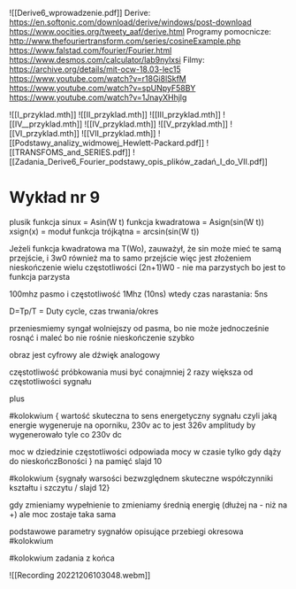 
![[Derive6_wprowadzenie.pdf]]
Derive:
https://en.softonic.com/download/derive/windows/post-download
https://www.oocities.org/tweety_aaf/derive.html
Programy pomocnicze:
http://www.thefouriertransform.com/series/cosineExample.php
https://www.falstad.com/fourier/Fourier.html
https://www.desmos.com/calculator/lab9nylxsi
Filmy:
https://archive.org/details/mit-ocw-18.03-lec15
https://www.youtube.com/watch?v=r18Gi8lSkfM
https://www.youtube.com/watch?v=spUNpyF58BY
https://www.youtube.com/watch?v=1JnayXHhjlg

![[I_przyklad.mth]]
![[II_przyklad.mth]]
![[III_przyklad.mth]]
![[IV__przyklad.mth]]
![[IV_przyklad.mth]]
![[V_przyklad.mth]]
![[VI_przyklad.mth]]
![[VII_przyklad.mth]]
![[Podstawy_analizy_widmowej_Hewlett-Packard.pdf]]
![[TRANSFOMS_and_SERIES.pdf]]
![[Zadania_Derive6_Fourier_podstawy_opis_plików_zadań_I_do_VII.pdf]]

# Wykład nr 9


plusik
funkcja sinux = Asin(W t)
funkcja kwadratowa = Asign(sin(W t))
xsign(x) = moduł
funkcja trójkątna = arcsin(sin(W t))

Jeżeli funkcja kwadratowa ma T(Wo), zauważył, że sin może mieć te samą przejście, i 3w0 również ma to samo przejście więc jest złożeniem nieskończenie wielu częstotliwości (2n+1)W0 - nie ma parzystych bo jest to funkcja parzysta

100mhz pasmo i  częstotliwość 1Mhz (10ns)  wtedy czas narastania: 5ns

D=Tp/T =  Duty cycle, czas trwania/okres

przeniesmiemy syngał wolniejszy od pasma, bo nie może jednocześnie rosnąć i maleć bo nie rośnie nieskończenie szybko

obraz jest cyfrowy ale dźwięk analogowy

częstotliwość próbkowania musi być conajmniej 2 razy większa od częstotliwości sygnału

plus

#kolokwium {
wartość skuteczna to sens energetyczny sygnału
czyli jaką energie wygeneruje na oporniku, 230v ac to jest 326v amplitudy by wygenerowało tyle co 230v dc

moc w dziedzinie częstotliwości odpowiada mocy w czasie tylko gdy dąży do nieskończBoności
} na pamięć slajd 10 

#kolokwium {sygnały warsości bezwzględnem skuteczne współczynniki kształtu i szczytu / slajd 12}

gdy zmieniamy wypełnienie to zmieniamy średnią energię (dłużej na - niż na +) ale moc zostaje taka sama

podstawowe parametry sygnałów opisujące przebiegi okresowa #kolokwium 

#kolokwium zadania z końca

![[Recording 20221206103048.webm]]












